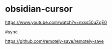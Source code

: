 # obsidian-cursor


https://www.youtube.com/watch?v=nxss50uZgE0

#sync


https://github.com/remotely-save/remotely-save

